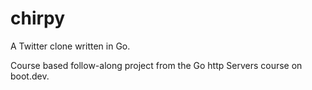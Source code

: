 # chirpy

A Twitter clone written in Go.

Course based follow-along project from the Go http Servers course on boot.dev.
